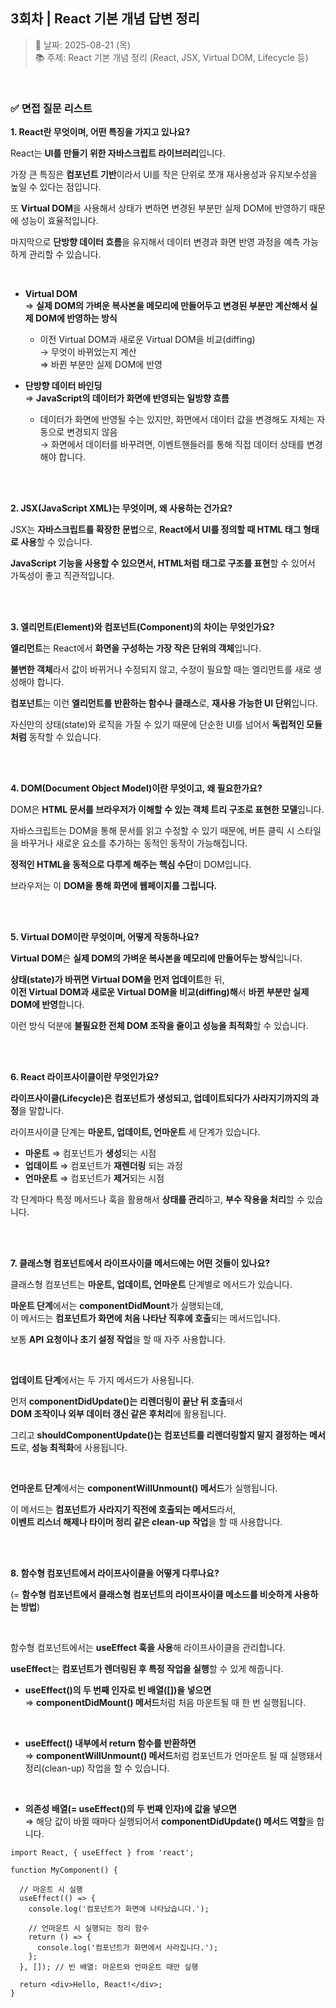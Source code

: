 ## 3회차 | React 기본 개념 답변 정리

> 📅 날짜: 2025-08-21 (목) <br/>
> 📚 주제: React 기본 개념 정리 (React, JSX, Virtual DOM, Lifecycle 등)

<br/>

### ✅ 면접 질문 리스트

**1. React란 무엇이며, 어떤 특징을 가지고 있나요?**

React는 **UI를 만들기 위한 자바스크립트 라이브러리**입니다.

가장 큰 특징은 **컴포넌트 기반**이라서 UI를 작은 단위로 쪼개 재사용성과 유지보수성을 높일 수 있다는 점입니다.

또 **Virtual DOM**을 사용해서 상태가 변하면 변경된 부분만 실제 DOM에 반영하기 때문에 성능이 효율적입니다.

마지막으로 **단방향 데이터 흐름**을 유지해서 데이터 변경과 화면 반영 과정을 예측 가능하게 관리할 수 있습니다.

<br/>

- **Virtual DOM** <br/>
  ⇒ **실제 DOM의 가벼운 복사본을 메모리에 만들어두고
  변경된 부분만 계산해서 실제 DOM에 반영하는 방식**

  - 이전 Virtual DOM과 새로운 Virtual DOM을 비교(diffing) <br/>
    → 무엇이 바뀌었는지 계산 <br/>
    ⇒ 바뀐 부분만 실제 DOM에 반영

- **단방향 데이터 바인딩** <br/>
  ⇒ **JavaScript의 데이터가 화면에 반영되는 일방향 흐름**
  - 데이터가 화면에 반영될 수는 있지만, 화면에서 데이터 값을 변경해도 자체는 자동으로 변경되지 않음 <br/>
    → 화면에서 데이터를 바꾸려면, 이벤트핸들러를 통해 직접 데이터 상태를 변경해야 합니다.

<br/><br/>

**2. JSX(JavaScript XML)는 무엇이며, 왜 사용하는 건가요?**

JSX는 **자바스크립트를 확장한 문법**으로, **React에서 UI를 정의할 때 HTML 태그 형태로 사용**할 수 있습니다.

**JavaScript 기능을 사용할 수 있으면서, HTML처럼 태그로 구조를 표현**할 수 있어서 가독성이 좋고 직관적입니다.

<br/><br/>

**3. 엘리먼트(Element)와 컴포넌트(Component)의 차이는 무엇인가요?**

**엘리먼트**는 React에서 **화면을 구성하는 가장 작은 단위의 객체**입니다.

**불변한 객체**라서 값이 바뀌거나 수정되지 않고, 수정이 필요할 때는 엘리먼트를 새로 생성해야 합니다.

**컴포넌트**는 이런 **엘리먼트를 반환하는 함수나 클래스**로, **재사용 가능한 UI 단위**입니다.

자신만의 상태(state)와 로직을 가질 수 있기 때문에 단순한 UI를 넘어서 **독립적인 모듈처럼** 동작할 수 있습니다.

<br/><br/>

**4. DOM(Document Object Model)이란 무엇이고, 왜 필요한가요?**

DOM은 **HTML 문서를 브라우저가 이해할 수 있는 객체 트리 구조로 표현한 모델**입니다.

자바스크립트는 DOM을 통해 문서를 읽고 수정할 수 있기 때문에, 버튼 클릭 시 스타일을 바꾸거나 새로운 요소를 추가하는 동적인 동작이 가능해집니다.

**정적인 HTML을 동적으로 다루게 해주는 핵심 수단**이 DOM입니다.

브라우저는 이 **DOM을 통해 화면에 웹페이지를 그립니다.**

<br/><br/>

**5. Virtual DOM이란 무엇이며, 어떻게 작동하나요?**

**Virtual DOM**은 **실제 DOM의 가벼운 복사본을 메모리에 만들어두는 방식**입니다.

**상태(state)가 바뀌면 Virtual DOM을 먼저 업데이트**한 뒤, <br/> **이전 Virtual DOM과 새로운 Virtual DOM을 비교(diffing)해**서 **바뀐 부분만 실제 DOM에 반영**합니다.

이런 방식 덕분에 **불필요한 전체 DOM 조작을 줄이고 성능을 최적화**할 수 있습니다.

<br/><br/>

**6. React 라이프사이클이란 무엇인가요?**

**라이프사이클(Lifecycle)은** **컴포넌트가 생성되고, 업데이트되다가 사라지기까지의 과정**을 말합니다.

라이프사이클 단계는 **마운트, 업데이트, 언마운트** 세 단계가 있습니다.

- **마운트** ⇒ 컴포넌트가 **생성**되는 시점
- **업데이트** ⇒ 컴포넌트가 **재렌더링** 되는 과정
- **언마운트** ⇒ 컴포넌트가 **제거**되는 시점

각 단계마다 특정 메서드나 훅을 활용해서 **상태를 관리**하고, **부수 작용을 처리**할 수 있습니다.

<br/><br/>

**7. 클래스형 컴포넌트에서 라이프사이클 메서드에는 어떤 것들이 있나요?**

클래스형 컴포넌트는 **마운트, 업데이트, 언마운트** 단계별로 메서드가 있습니다.

**마운트 단계**에서는 **componentDidMount**가 실행되는데, <br/> 이 메서드는 **컴포넌트가 화면에 처음 나타난 직후에 호출**되는 메서드입니다.

보통 **API 요청이나 초기 설정 작업**을 할 때 자주 사용합니다.

<br/>

**업데이트 단계**에서는 두 가지 메서드가 사용됩니다.

먼저 **componentDidUpdate()는** **리렌더링이 끝난 뒤 호출**돼서 <br/> **DOM 조작이나 외부 데이터 갱신 같은 후처리**에 활용됩니다.

그리고 **shouldComponentUpdate()는** **컴포넌트를 리렌더링할지 말지 결정하는 메서드**로, **성능 최적화**에 사용됩니다.

<br/>

**언마운트 단계**에서는 **componentWillUnmount() 메서드**가 실행됩니다.

이 메서드는 **컴포넌트가 사라지기 직전에 호출되는 메서드**라서, <br/> **이벤트 리스너 해제나 타이머 정리 같은 clean-up 작업**을 할 때 사용합니다.

<br/><br/>

**8. 함수형 컴포넌트에서 라이프사이클을 어떻게 다루나요?**

(= **함수형 컴포넌트에서 클래스형 컴포넌트의 라이프사이클 메소드를 비슷하게 사용하는 방법**)

<br/>

함수형 컴포넌트에서는 **useEffect 훅을 사용**해 라이프사이클을 관리합니다.

**useEffect**는 **컴포넌트가 렌더링된 후 특정 작업을 실행**할 수 있게 해줍니다.

- **useEffect()의 두 번째 인자로 빈 배열([])을 넣으면** <br/>
  ⇒ **componentDidMount() 메서드**처럼 처음 마운트될 때 한 번 실행됩니다.

  <br/>

- **useEffect() 내부에서 return 함수를 반환하면** <br/>
  ⇒ **componentWillUnmount() 메서드**처럼 컴포넌트가 언마운트 될 때 실행돼서 정리(clean-up) 작업을 할 수 있습니다.

  <br/>

- **의존성 배열(= useEffect()의 두 번째 인자)에 값을 넣으면** <br/>
  ⇒ 해당 값이 바뀔 때마다 실행되어서 **componentDidUpdate() 메서드 역할**을 합니다.

```
import React, { useEffect } from 'react';

function MyComponent() {

  // 마운트 시 실행
  useEffect(() => {
    console.log('컴포넌트가 화면에 나타났습니다.');

    // 언마운트 시 실행되는 정리 함수
    return () => {
      console.log('컴포넌트가 화면에서 사라집니다.');
    };
  }, []); // 빈 배열: 마운트와 언마운트 때만 실행

  return <div>Hello, React!</div>;
}
```

<br/>
